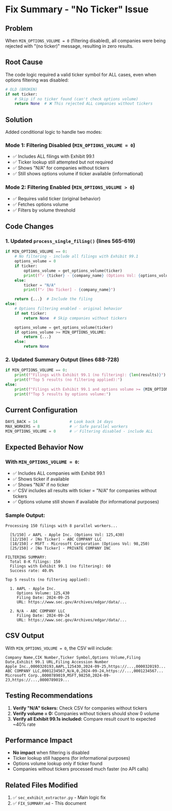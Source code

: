 # Fix Summary - "No Ticker" Issue

## Problem
When `MIN_OPTIONS_VOLUME = 0` (filtering disabled), all companies were being rejected with "(no ticker)" message, resulting in zero results.

## Root Cause
The code logic required a valid ticker symbol for ALL cases, even when options filtering was disabled:

```python
# OLD (BROKEN)
if not ticker:
    # Skip if no ticker found (can't check options volume)
    return None  # ❌ This rejected ALL companies without tickers
```

## Solution
Added conditional logic to handle two modes:

### Mode 1: Filtering Disabled (`MIN_OPTIONS_VOLUME = 0`)
- ✅ Includes ALL filings with Exhibit 99.1
- ✅ Ticker lookup still attempted but not required
- ✅ Shows "N/A" for companies without tickers
- ✅ Still shows options volume if ticker available (informational)

### Mode 2: Filtering Enabled (`MIN_OPTIONS_VOLUME > 0`)
- ✅ Requires valid ticker (original behavior)
- ✅ Fetches options volume
- ✅ Filters by volume threshold

## Code Changes

### 1. Updated `process_single_filing()` (lines 565-619)

```python
if MIN_OPTIONS_VOLUME == 0:
    # No filtering - include all filings with Exhibit 99.1
    options_volume = 0
    if ticker:
        options_volume = get_options_volume(ticker)
        print(f"✓ {ticker} - {company_name} (Options Vol: {options_volume:,})")
    else:
        ticker = "N/A"
        print(f"✓ [No Ticker] - {company_name}")

    return {...}  # Include the filing
else:
    # Options filtering enabled - original behavior
    if not ticker:
        return None  # Skip companies without tickers

    options_volume = get_options_volume(ticker)
    if options_volume >= MIN_OPTIONS_VOLUME:
        return {...}
    else:
        return None
```

### 2. Updated Summary Output (lines 688-728)

```python
if MIN_OPTIONS_VOLUME == 0:
    print(f"Filings with Exhibit 99.1 (no filtering): {len(results)}")
    print(f"Top 5 results (no filtering applied):")
else:
    print(f"Filings with Exhibit 99.1 and options volume >= {MIN_OPTIONS_VOLUME:,}: {len(results)}")
    print(f"Top 5 results by options volume:")
```

## Current Configuration

```python
DAYS_BACK = 14              # Look back 14 days
MAX_WORKERS = 8             # ✅ Safe parallel workers
MIN_OPTIONS_VOLUME = 0      # ✅ Filtering disabled - include ALL
```

## Expected Behavior Now

### With `MIN_OPTIONS_VOLUME = 0`:
- ✅ Includes ALL companies with Exhibit 99.1
- ✅ Shows ticker if available
- ✅ Shows "N/A" if no ticker
- ✅ CSV includes all results with ticker = "N/A" for companies without tickers
- ✅ Options volume still shown if available (for informational purposes)

### Sample Output:
```
Processing 150 filings with 8 parallel workers...

  [5/150] ✓ AAPL - Apple Inc. (Options Vol: 125,430)
  [12/150] ✓ [No Ticker] - ABC COMPANY LLC
  [18/150] ✓ MSFT - Microsoft Corporation (Options Vol: 98,250)
  [25/150] ✓ [No Ticker] - PRIVATE COMPANY INC

FILTERING SUMMARY:
  Total 8-K filings: 150
  Filings with Exhibit 99.1 (no filtering): 60
  Success rate: 40.0%

Top 5 results (no filtering applied):

  1. AAPL - Apple Inc.
     Options Volume: 125,430
     Filing Date: 2024-09-25
     URL: https://www.sec.gov/Archives/edgar/data/...

  2. N/A - ABC COMPANY LLC
     Filing Date: 2024-09-24
     URL: https://www.sec.gov/Archives/edgar/data/...
```

## CSV Output

With `MIN_OPTIONS_VOLUME = 0`, the CSV will include:

```csv
Company Name,CIK Number,Ticker Symbol,Options Volume,Filing Date,Exhibit 99.1 URL,Filing Accession Number
Apple Inc.,0000320193,AAPL,125430,2024-09-25,https://...,0000320193...
ABC COMPANY LLC,0001234567,N/A,0,2024-09-24,https://...,0001234567...
Microsoft Corp.,0000789019,MSFT,98250,2024-09-23,https://...,0000789019...
```

## Testing Recommendations

1. **Verify "N/A" tickers:** Check CSV for companies without tickers
2. **Verify volume = 0:** Companies without tickers should show 0 volume
3. **Verify all Exhibit 99.1s included:** Compare result count to expected ~40% rate

## Performance Impact

- **No impact** when filtering is disabled
- Ticker lookup still happens (for informational purposes)
- Options volume lookup only if ticker found
- Companies without tickers processed much faster (no API calls)

## Related Files Modified

1. ✅ `sec_exhibit_extractor.py` - Main logic fix
2. ✅ `FIX_SUMMARY.md` - This document